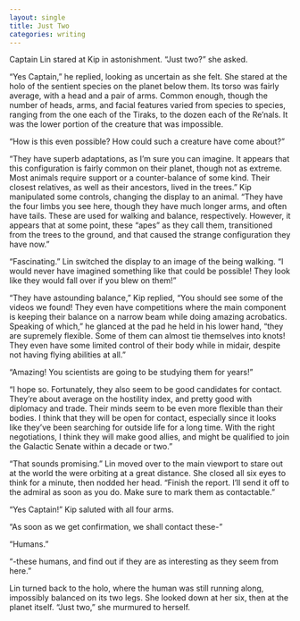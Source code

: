 ```yaml
---
layout: single
title: Just Two
categories: writing
---
```


Captain Lin stared at Kip in astonishment. “Just two?” she asked.

“Yes Captain,” he replied, looking as uncertain as she felt. She stared at the holo of the sentient species on the planet below them. Its torso was fairly average, with a head and a pair of arms. Common enough, though the number of heads, arms, and facial features varied from species to species, ranging from the one each of the Tiraks, to the dozen each of the Re’nals. It was the lower portion of the creature that was impossible.

“How is this even possible? How could such a creature have come about?”

“They have superb adaptations, as I’m sure you can imagine. It appears that this configuration is fairly common on their planet, though not as extreme. Most animals require support or a counter-balance of some kind. Their closest relatives, as well as their ancestors, lived in the trees.” Kip manipulated some controls, changing the display to an animal. “They have the four limbs you see here, though they have much longer arms, and often have tails. These are used for walking and balance, respectively. However, it appears that at some point, these “apes” as they call them, transitioned from the trees to the ground, and that caused the strange configuration they have now.”

“Fascinating.” Lin switched the display to an image of the being walking. “I would never have imagined something like that could be possible! They look like they would fall over if you blew on them!”

“They have astounding balance,” Kip replied, “You should see some of the videos we found! They even have competitions where the main component is keeping their balance on a narrow beam while doing amazing acrobatics. Speaking of which,” he glanced at the pad he held in his lower hand, “they are supremely flexible. Some of them can almost tie themselves into knots! They even have some limited control of their body while in midair, despite not having flying abilities at all.”

“Amazing! You scientists are going to be studying them for years!”

“I hope so. Fortunately, they also seem to be good candidates for contact. They’re about average on the hostility index, and pretty good with diplomacy and trade. Their minds seem to be even more flexible than their bodies. I think that they will be open for contact, especially since it looks like they’ve been searching for outside life for a long time. With the right negotiations, I think they will make good allies, and might be qualified to join the Galactic Senate within a decade or two.”

“That sounds promising.” Lin moved over to the main viewport to stare out at the world the were orbiting at a great distance. She closed all six eyes to think for a minute, then nodded her head. “Finish the report. I’ll send it off to the admiral as soon as you do. Make sure to mark them as contactable.”

“Yes Captain!” Kip saluted with all four arms.

“As soon as we get confirmation, we shall contact these-”

“Humans.”

“-these humans, and find out if they are as interesting as they seem from here.”

Lin turned back to the holo, where the human was still running along, impossibly balanced on its two legs. She looked down at her six, then at the planet itself. “Just two,” she murmured to herself.
